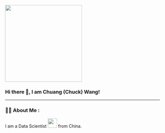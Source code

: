 <div id="header" align="left">
  <img src="https://media.giphy.com/media/qgQUggAC3Pfv687qPC/giphy.gif" width="250"/>
</div>



### Hi there 👋, I am Chuang (Chuck) Wang!

---

### :man_technologist: About Me :

I am a Data Scientist <img src="https://media.giphy.com/media/TJP7EH5i1fB2rKeWbf/giphy.gif" width="30"> from China.

